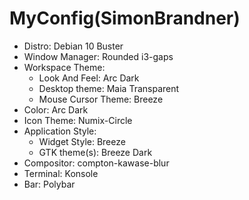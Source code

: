 <h1>MyConfig(SimonBrandner)</h1>

+ Distro: Debian 10 Buster
+ Window Manager: Rounded i3-gaps
+ Workspace Theme:
    + Look And Feel: Arc Dark
    + Desktop theme: Maia Transparent
    + Mouse Cursor Theme: Breeze
+ Color: Arc Dark
+ Icon Theme: Numix-Circle
+ Application Style:
    + Widget Style: Breeze
    + GTK theme(s): Breeze Dark
+ Compositor: compton-kawase-blur
+ Terminal: Konsole
+ Bar: Polybar
